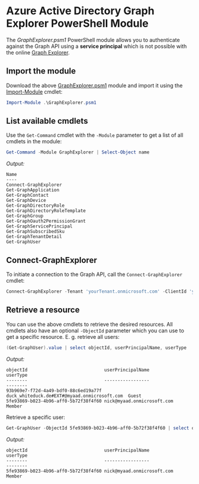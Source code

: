 # Azure Active Directory Graph Explorer PowerShell Module
The *GraphExplorer.psm1* PowerShell module allows you to authenticate against the Graph API using a **service principal** which is not possible with the online [Graph Explorer](https://graphexplorer.cloudapp.net/).


## Import the module
Download the above [GraphExplorer.psm1](https://github.com/whiteducksoftware/azure-graphexplorer/blob/master/GraphExplorer.psm1) module and import it using the [Import-Module](http://go.microsoft.com/fwlink/?LinkID=141553
) cmdlet: 
```powershell
Import-Module .\GraphExplorer.psm1
```

## List available cmdlets
Use the ```Get-Command``` cmdlet with the ```-Module``` parameter to get a list of all cmdlets in the module:
```powershell
Get-Command -Module GraphExplorer | Select-Object name
```

*Output:*
```
Name                          
----                          
Connect-GraphExplorer         
Get-GraphApplication          
Get-GraphContact              
Get-GraphDevice               
Get-GraphDirectoryRole        
Get-GraphDirectoryRoleTemplate
Get-GraphGroup                
Get-GraphOauth2PermissionGrant
Get-GraphServicePrincipal     
Get-GraphSubscribedSku        
Get-GraphTenantDetail         
Get-GraphUser    
```

## Connect-GraphExplorer
To initiate a connection to the Graph API, call the ```Connect-GraphExplorer``` cmdlet:

```powershell
Connect-GraphExplorer -Tenant 'yourTenant.onmicrosoft.com' -ClientId 'yourClientId' -ClientSecret 'yourSecret'
```

## Retrieve a resource
You can use the above cmdlets to retrieve the desired resources. All cmdlets also have an optional ```-ObjectId``` parameter which you can use to get a specific resource. E. g. retrieve all users:
```powershell
(Get-GraphUser).value | select objectId, userPrincipalName, userType
```
*Output:*
```
objectId                             userPrincipalName                             userType
--------                             -----------------                             --------
93b969e7-f72d-4a49-bdf0-88c6ed19a77f duck_whiteduck.de#EXT#@myaad.onmicrosoft.com  Guest   
5fe93869-b023-4b96-aff0-5b72f38f4f60 nick@myaad.onmicrosoft.com                    Member  
```
Retrieve a specific user:
```powershell
Get-GraphUser -ObjectId 5fe93869-b023-4b96-aff0-5b72f38f4f60 | select objectId, userPrincipalName, userType
```
*Output:*
```
objectId                             userPrincipalName                             userType
--------                             -----------------                             --------
5fe93869-b023-4b96-aff0-5b72f38f4f60 nick@myaad.onmicrosoft.com                    Member  
```
